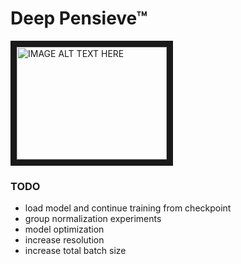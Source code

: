 # Deep Pensieve™
<a href="http://www.youtube.com/watch?feature=player_embedded&v=MPb26_Z55CM
" target="_blank"><img src="http://img.youtube.com/vi/MPb26_Z55CM/0.jpg" 
alt="IMAGE ALT TEXT HERE" width="240" height="180" border="10" /></a>

### TODO
+ load model and continue training from checkpoint
+ group normalization experiments
+ model optimization
+ increase resolution
+ increase total batch size
